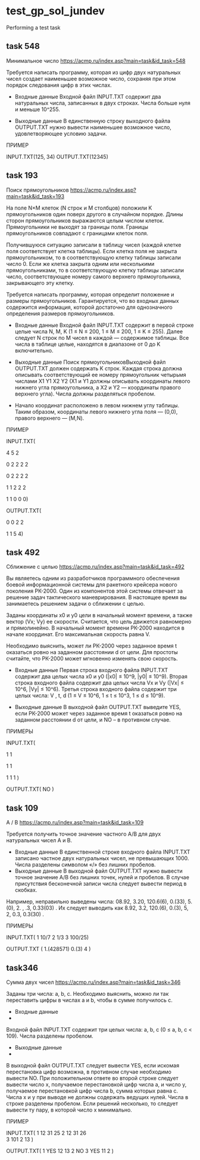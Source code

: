 # test_gp_sol_jundev

Performing a test task

## task 548

Минимальное число https://acmp.ru/index.asp?main=task&id_task=548

Требуется написать программу, которая из цифр двух натуральных чисел создает наименьшее возможное
число, сохраняя при этом порядок следования цифр в этих числах.

* Входные данные Входной файл INPUT.TXT содержит два натуральных числа, записанных в двух строках.
  Числа больше нуля и меньше 10^255.

* Выходные данные В единственную строку выходного файла OUTPUT.TXT нужно вывести наименьшее
  возможное число, удовлетворяющее условию задачи.

ПРИМЕР

INPUT.TXT(125, 34) OUTPUT.TXT(12345)

## task 193

Поиск прямоугольников https://acmp.ru/index.asp?main=task&id_task=193

На поле N×M клеток (N строк
и M столбцов) положили K прямоугольников один поверх другого в случайном порядке. Длины сторон
прямоугольников выражаются целым числом клеток. Прямоугольники не выходят за границы поля.
Границы прямоугольников совпадают с границами клеток поля.

Получившуюся ситуацию записали в таблицу чисел (каждой клетке поля соответствует клетка таблицы).
Если клетка поля не закрыта прямоугольником, то в соответствующую клетку таблицы записали число 0.
Если же клетка закрыта одним или несколькими прямоугольниками, то в соответствующую клетку
таблицы записали число, соответствующее номеру самого верхнего прямоугольника, закрывающего эту
клетку.

Требуется написать программу, которая определит положение и размеры прямоугольников.
Гарантируется, что во входных данных содержится информация, которой достаточно для однозначного
определения размеров прямоугольников.

* Входные данные Входной файл INPUT.TXT содержит в первой строке целые числа N, M, K (1 ≤ N ≤ 200,
  1 ≤ M ≤ 200, 1 ≤ K ≤ 255). Далее следует N строк по M чисел в каждой — содержимое таблицы. Все
  числа в таблице целые, находятся в диапазоне от 0 до K включительно.
* Выходные данные Поиск прямоугольниковВыходной файл OUTPUT.TXT должен содержать K строк. Каждая
  строка должна описывать соответствующий ее номеру прямоугольник четырьмя числами X1 Y1 X2 Y2 (X1
  и Y1 должны описывать координаты левого нижнего угла прямоугольника, а X2 и Y2 — координаты
  правого верхнего угла). Числа должны разделяться пробелом.

* Начало координат расположено в левом нижнем углу таблицы. Таким образом, координаты левого
  нижнего угла поля — (0,0), правого верхнего — (M,N).

ПРИМЕР

INPUT.TXT(

4 5 2

0 2 2 2 2

0 2 2 2 2

1 1 2 2 2

1 1 0 0 0)

OUTPUT.TXT(

0 0 2 2

1 1 5 4)

## task 492

Сближение с целью https://acmp.ru/index.asp?main=task&id_task=492

Вы являетесь одним из разработчиков программного обеспечения боевой информационной системы для
ракетного крейсера нового поколения РК-2000. Один из компонентов этой системы отвечает за решение
задач тактического маневрирования. В настоящее время вы занимаетесь решением задачи о сближении с
целью.

Заданы координаты x0 и y0 цели в начальный момент времени, а также вектор (Vx; Vy) ее скорости.
Считается, что цель движется равномерно и прямолинейно. В начальный момент времени РК-2000 находится
в начале координат. Его максимальная скорость равна V.

Необходимо выяснить, может ли РК-2000 через заданное время t оказаться ровно на заданном расстоянии
d от цели. Для простоты считайте, что РК-2000 может мгновенно изменять свою скорость.

* Входные данные
  Первая строка входного файла INPUT.TXT содержит два целых числа x0 и y0 (|x0| ≤ 10^9, |y0| ≤
  10^9).
  Вторая строка входного файла содержит два целых числа Vx и Vy (|Vx| ≤ 10^6, |Vy| ≤ 10^6). Третья
  строка входного файла содержит три целых числа: V , t, d (1 ≤ V ≤ 10^6, 1 ≤ t ≤ 10^3, 1 ≤ d ≤
  10^9).

* Выходные данные
  В выходной файл OUTPUT.TXT выведите YES, если РК-2000 может через заданное время t оказаться ровно
  на заданном расстоянии d от цели, и NO – в противном случае.

ПРИМЕРЫ

INPUT.TXT(

1 1

1 1

1 1 1
)

OUTPUT.TXT(
NO
)

## task 109

A / B https://acmp.ru/index.asp?main=task&id_task=109

Требуется получить точное значение частного А/В для двух натуральных чисел A и B.

* Входные данные
  В единственной строке входного файла INPUT.TXT записано частное двух натуральных чисел, не
  превышающих 1000. Числа разделены символом «/» без лишних пробелов.
* Выходные данные
  В выходной файл OUTPUT.TXT нужно вывести точное значение A/B без лишних точек, нулей и пробелов. В
  случае присутствия бесконечной записи числа следует вывести период в скобках.

Например, неправильно выведены числа: 08.92, 3.20, 120.6(6), 0.(33), 5.(0), 2. , .3, 0.33(03) . Их
следует выводить как 8.92, 3.2, 120.(6), 0.(3), 5, 2, 0.3, 0.3(30) .

ПРИМЕРЫ

INPUT.TXT(
1 10/7
2 1/3
3 100/25)

OUTPUT.TXT (
1.(428571)
0.(3)
4 )

## task346 
Сумма двух чисел https://acmp.ru/index.asp?main=task&id_task=346

Заданы три числа: a, b, c. Необходимо выяснить, можно ли так переставить цифры в числах a и b, чтобы
в сумме получилось c.
* Входные данные
* 
Входной файл INPUT.TXT содержит три целых числа: a, b, c (0 ≤ a, b, c < 109). Числа разделены
пробелом.
* Выходные данные
* 
В выходной файл OUTPUT.TXT следует вывести YES, если искомая перестановка цифр возможна, в противном
случае необходимо вывести NO. При положительном ответе во второй строке следует вывести число x,
получаемое перестановкой цифр числа a, и число y, получаемое перестановкой цифр числа b, сумма
которых равна c. Числа x и y при выводе не должны содержать ведущих нулей. Числа в строке разделены
пробелом. Если решений несколько, то следует вывести ту пару, в которой число x минимально.

ПРИМЕР

INPUT.TXT(
1	12 31 25
2	12 31 26	
3	101 2 13
)

OUTPUT.TXT(
1   YES
    12 13
2	NO
3	YES
    11 2
)